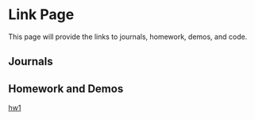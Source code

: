 # Link Page

This page will provide the links to journals, homework, demos, and code.

## Journals



## Homework and Demos

[hw1](GitPage/links.md)
